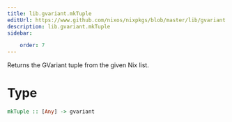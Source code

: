 ```yaml
---
title: lib.gvariant.mkTuple
editUrl: https://www.github.com/nixos/nixpkgs/blob/master/lib/gvariant.nix#L241C13
description: lib.gvariant.mkTuple
sidebar:

    order: 7
---
```


Returns the GVariant tuple from the given Nix list.

# Type

```haskell
mkTuple :: [Any] -> gvariant
```



